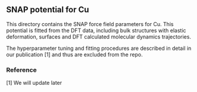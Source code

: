 ## SNAP potential for Cu

This directory contains the SNAP force field parameters for Cu. This potential is fitted from the DFT data, including bulk structures with elastic deformation, surfaces and DFT calculated molecular dynamics trajectories. 

The hyperparameter tuning and fitting procedures are described in detail in our publication [1] and thus are excluded from the repo. 


### Reference 
[1] We will update later
